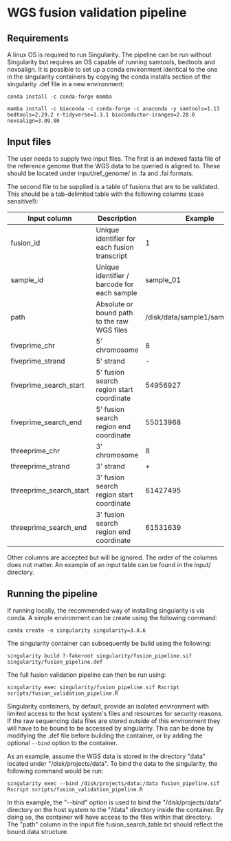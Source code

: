 # WGS fusion validation pipeline


## Requirements

A linux OS is required to run Singularity. The pipeline can be run without Singularity but requires an OS capable of running samtools, bedtools and novoalign. It is possible to set up a conda environment identical to the one in the singularity containers by copying the conda installs section of the singularity .def file in a new environment:

```
conda install -c conda-forge mamba

mamba install -c bioconda -c conda-forge -c anaconda -y samtools=1.13 bedtools=2.29.2 r-tidyverse=1.3.1 bioconductor-iranges=2.28.0 novoalign=3.09.00
```

## Input files

The user needs to supply two input files. The first is an indexed fasta file of the reference genome that the WGS data to be queried is aligned to. These should be located under input/ref_genome/  in .fa and .fai formats.

The second file to be supplied is a table of fusions that are to be validated. This should be a tab-delimited table with the following columns (case sensitive!):

|Input column|Description|Example|
|------------|-----------|-------|
|fusion_id | Unique identifier for each fusion transcript | 1|
|sample_id | Unique identifier / barcode for each sample | sample_01|
|path |Absolute or bound path to the raw WGS files | /disk/data/sample1/sample1.bam|
|fiveprime_chr |5' chromosome| 8|
|fiveprime_strand |5' strand| -|
|fiveprime_search_start | 5' fusion search region start coordinate| 54956927|
|fiveprime_search_end | 5' fusion search region end coordinate |55013968|
|threeprime_chr | 3' chromosome |8|
|threeprime_strand | 3' strand | + |
|threeprime_search_start | 3' fusion search region start coordinate | 61427495 |
|threeprime_search_end | 3' fusion search region end coordinate| 61531639|

Other columns are accepted but will be ignored. The order of the columns does not matter. An example of an input table can be found in the input/ directory.

## Running the pipeline

If running locally, the recommended way of installing singularity is via conda. A simple environment can be create using the following command:

`conda create -n singularity singularity=3.8.6`

The singularity container can subsequently be build using the following:

`singularity build ?-fakeroot singularity/fusion_pipeline.sif singularity/fusion_pipeline.def`

The full fusion validation pipeline can then be run using:

`singularity exec singularity/fusion_pipeline.sif Rscript scripts/fusion_validation_pipeline.R`

Singularity containers, by default, provide an isolated environment with limited access to the host system's files and resources for security reasons. If the raw sequencing data files are stored outside of this environment they will have to be bound to be accessed by singularity. This can be done by modifying the .def file before building the container, or by adding the optional  `--bind` option to the container.

As an example, assume the WGS data is stored in the directory "data" located under "/disk/projects/data". To bind the data to the singularity, the following command would be run:

`singularity exec --bind /disk/projects/data:/data fusion_pipeline.sif Rscript scripts/fusion_validation_pipeline.R`

In this example, the "--bind" option is used to bind the "/disk/projects/data" directory on the host system to the "/data" directory inside the container. By doing so, the container will have access to the files within that directory. The "path" column in the input file fusion_search_table.txt should reflect the bound data structure.
